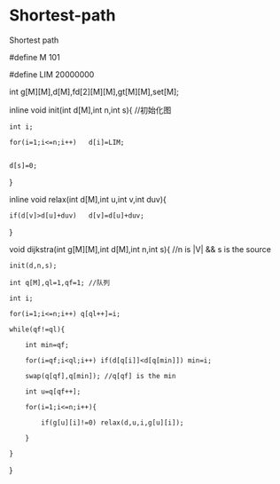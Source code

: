 # Shortest-path

Shortest path

#define M 101

#define LIM 20000000


int g[M][M],d[M],fd[2][M][M],gt[M][M],set[M];

inline void init(int d[M],int n,int s){  //初始化图

	int i;
  
	for(i=1;i<=n;i++)	d[i]=LIM;
  
  
	d[s]=0;
  
}


inline void relax(int d[M],int u,int v,int duv){

	if(d[v]>d[u]+duv)	d[v]=d[u]+duv;
  
}

void dijkstra(int g[M][M],int d[M],int n,int s){ //n is |V| && s is the source

	init(d,n,s);
  
	int q[M],ql=1,qf=1; //队列
  
	int i;
  
	for(i=1;i<=n;i++) q[ql++]=i;
  
	while(qf!=ql){
  
		int min=qf;
    
		for(i=qf;i<ql;i++) if(d[q[i]]<d[q[min]]) min=i; 
    
		swap(q[qf],q[min]); //q[qf] is the min
    
		int u=q[qf++];
    
		for(i=1;i<=n;i++){
    
			if(g[u][i]!=0) relax(d,u,i,g[u][i]);
      
		}
    
	}
  
}
